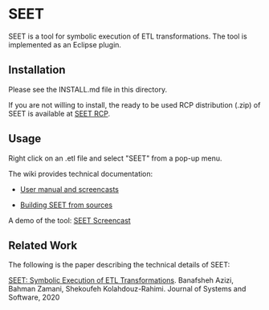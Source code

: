 # SEET
SEET is a tool for symbolic execution of ETL transformations. The tool is implemented as an Eclipse plugin.
## Installation
Please see the INSTALL.md file in this directory.

If you are not willing to install, the ready to be used RCP distribution (.zip) of SEET is available at <a href="https://drive.google.com/open?id=1oubIuQXPgcLrUD5tjHKkmQoFqNalGnP9">SEET RCP</a>.
## Usage
Right click on an .etl file and select "SEET" from a pop-up menu.

The wiki provides technical documentation:

* [User manual and screencasts](https://github.com/BanafshehAzizi/SEET/wiki/User-Manual)

* [Building SEET from sources](https://github.com/BanafshehAzizi/SEET/wiki/Building-SEET-from-sources)

A demo of the tool:
<a href="https://youtu.be/ly3sZDPREaY">SEET Screencast</a>
## Related Work
The following is the paper describing the technical details of SEET:

[SEET: Symbolic Execution of ETL Transformations](https://mdse.ui.ac.ir/seet-symbolic-execution-of-etl-transformations-4). Banafsheh Azizi, Bahman Zamani, Shekoufeh Kolahdouz-Rahimi. Journal of Systems and Software, 2020
